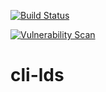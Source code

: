 [![Build Status](https://travis-ci.com/aalquist/cli-lds.svg?branch=master)](https://travis-ci.com/aalquist/cli-lds)

[![Vulnerability Scan](https://snyk.io/test/github/aalquist/cli-lds/badge.svg?targetFile=requirements.txt)](https://snyk.io/test/github/aalquist/cli-lds?targetFile=requirements.txt)

# cli-lds